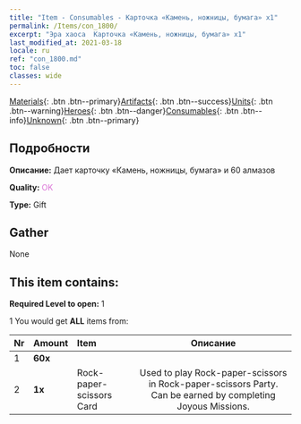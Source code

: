 ```yaml
---
title: "Item - Consumables - Карточка «Камень, ножницы, бумага» х1"
permalink: /Items/con_1800/
excerpt: "Эра хаоса  Карточка «Камень, ножницы, бумага» х1"
last_modified_at: 2021-03-18
locale: ru
ref: "con_1800.md"
toc: false
classes: wide
---
```

 [Materials](/ru/Items/){: .btn .btn--primary}[Artifacts](/ru/Items/Artifacts/){: .btn .btn--success}[Units](/ru/Items/Units/){: .btn .btn--warning}[Heroes](/ru/Items/Heroes/){: .btn .btn--danger}[Consumables](/ru/Items/Consumables/){: .btn .btn--info}[Unknown](/ru/Items/Unknown/){: .btn .btn--primary}

## Подробности
 **Описание:** Дает карточку «Камень, ножницы, бумага» и 60 алмазов

 **Quality:** <span style="color: #DA70D6">OK</span>

 **Type:** Gift

## Gather

  None

## This item contains:

 **Required Level to open:** 1

 1 You would get **ALL** items  from:

  | Nr | Amount |     Item    | Описание |
  |:---|:-------|:------------|:-----------:|
  | 1 |  **60x** | <i class="fas fa-gem"/> |  | 
  | 2 |  **1x** | Rock-paper-scissors Card | Used to play Rock-paper-scissors in Rock-paper-scissors Party. Can be earned by completing Joyous Missions.  | 
